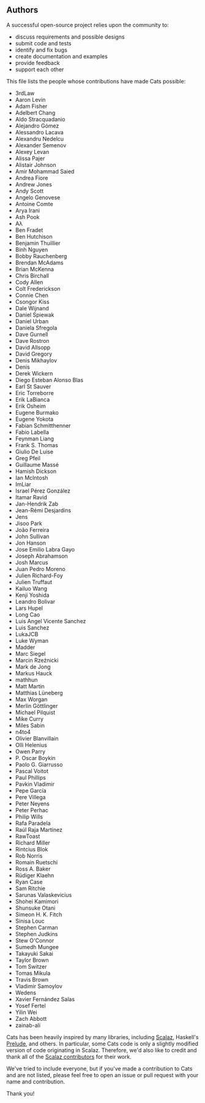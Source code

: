 ## Authors

A successful open-source project relies upon the community to:

* discuss requirements and possible designs
* submit code and tests
* identify and fix bugs
* create documentation and examples
* provide feedback
* support each other

This file lists the people whose contributions have made Cats
possible:

 * 3rdLaw
 * Aaron Levin
 * Adam Fisher
 * Adelbert Chang
 * Aldo Stracquadanio
 * Alejandro Gómez
 * Alessandro Lacava
 * Alexandru Nedelcu
 * Alexander Semenov
 * Alexey Levan
 * Alissa Pajer
 * Alistair Johnson
 * Amir Mohammad Saied
 * Andrea Fiore
 * Andrew Jones
 * Andy Scott
 * Angelo Genovese
 * Antoine Comte
 * Arya Irani
 * Ash Pook
 * Aλ
 * Ben Fradet
 * Ben Hutchison
 * Benjamin Thuillier
 * Binh Nguyen
 * Bobby Rauchenberg
 * Brendan McAdams
 * Brian McKenna
 * Chris Birchall
 * Cody Allen
 * Colt Frederickson
 * Connie Chen
 * Csongor Kiss
 * Dale Wijnand
 * Daniel Spiewak
 * Daniel Urban
 * Daniela Sfregola
 * Dave Gurnell
 * Dave Rostron
 * David Allsopp
 * David Gregory
 * Denis Mikhaylov
 * Denis
 * Derek Wickern
 * Diego Esteban Alonso Blas
 * Earl St Sauver
 * Eric Torreborre
 * Erik LaBianca
 * Erik Osheim
 * Eugene Burmako
 * Eugene Yokota
 * Fabian Schmitthenner
 * Fabio Labella
 * Feynman Liang
 * Frank S. Thomas
 * Giulio De Luise
 * Greg Pfeil
 * Guillaume Massé
 * Hamish Dickson
 * Ian McIntosh
 * ImLiar
 * Israel Pérez González
 * Itamar Ravid
 * Jan-Hendrik Zab
 * Jean-Rémi Desjardins
 * Jens
 * Jisoo Park
 * João Ferreira
 * John Sullivan
 * Jon Hanson
 * Jose Emilio Labra Gayo
 * Joseph Abrahamson
 * Josh Marcus
 * Juan Pedro Moreno
 * Julien Richard-Foy
 * Julien Truffaut
 * Kailuo Wang
 * Kenji Yoshida
 * Leandro Bolivar
 * Lars Hupel
 * Long Cao
 * Luis Angel Vicente Sanchez
 * Luis Sanchez
 * LukaJCB
 * Luke Wyman
 * Madder
 * Marc Siegel
 * Marcin Rzeźnicki
 * Mark de Jong
 * Markus Hauck
 * mathhun
 * Matt Martin
 * Matthias Lüneberg
 * Max Worgan
 * Merlin Göttlinger
 * Michael Pilquist
 * Mike Curry
 * Miles Sabin
 * n4to4
 * Olivier Blanvillain
 * Olli Helenius
 * Owen Parry
 * P. Oscar Boykin
 * Paolo G. Giarrusso
 * Pascal Voitot
 * Paul Phillips
 * Pavkin Vladimir
 * Pepe García
 * Pere Villega
 * Peter Neyens
 * Peter Perhac
 * Philip Wills
 * Rafa Paradela
 * Raúl Raja Martínez
 * RawToast
 * Richard Miller
 * Rintcius Blok
 * Rob Norris
 * Romain Ruetschi
 * Ross A. Baker
 * Rüdiger Klaehn
 * Ryan Case
 * Sam Ritchie
 * Sarunas Valaskevicius
 * Shohei Kamimori
 * Shunsuke Otani
 * Simeon H. K. Fitch
 * Sinisa Louc
 * Stephen Carman
 * Stephen Judkins
 * Stew O'Connor
 * Sumedh Mungee
 * Takayuki Sakai
 * Taylor Brown
 * Tom Switzer
 * Tomas Mikula
 * Travis Brown
 * Vladimir Samoylov
 * Wedens
 * Xavier Fernández Salas
 * Yosef Fertel
 * Yilin Wei
 * Zach Abbott
 * zainab-ali

Cats has been heavily inspired by many libraries, including [Scalaz](https://github.com/scalaz/scalaz),
Haskell's [Prelude](https://hackage.haskell.org/package/base-4.9.0.0/docs/Prelude.html), and others.
In particular, some Cats code is only a slightly modified version of code originating in
Scalaz. Therefore, we'd also like to credit and thank all of the
[Scalaz contributors](https://github.com/scalaz/scalaz/graphs/contributors) for
their work.

We've tried to include everyone, but if you've made a contribution to
Cats and are not listed, please feel free to open an issue or pull
request with your name and contribution.

Thank you!
